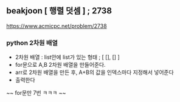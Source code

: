 ## beakjoon [ 행렬 덧셈 ] ; 2738

<https://www.acmicpc.net/problem/2738>

### python 2차원 배열

- 2차원 배열 : list안에 list가 있는 형태 ; [ [], [] ]
- for문으로 A,B 2차원 배열을 만들어준다.
- arr로 2차원 배열을 만든 후, A+B의 값을 인덱스마다 지정해서 넣어준다
- 출력한다

~~ for문만 7번 ㅋㅋㅋ ~~
